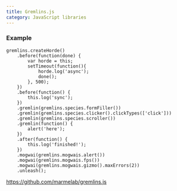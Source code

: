 ```yaml
---
title: Gremlins.js
category: JavaScript libraries
---
```


### Example

    gremlins.createHorde()
        .before(function(done) {
            var horde = this;
            setTimeout(function(){
                horde.log('async');
                done();
            }, 500);
        })
        .before(function() {
            this.log('sync');
        })
        .gremlin(gremlins.species.formFiller())
        .gremlin(gremlins.species.clicker().clickTypes(['click']))
        .gremlin(gremlins.species.scroller())
        .gremlin(function() {
            alert('here');
        })
        .after(function() {
            this.log('finished!');
        })
        .mogwai(gremlins.mogwais.alert())
        .mogwai(gremlins.mogwais.fps())
        .mogwai(gremlins.mogwais.gizmo().maxErrors(2))
        .unleash();

https://github.com/marmelab/gremlins.js
